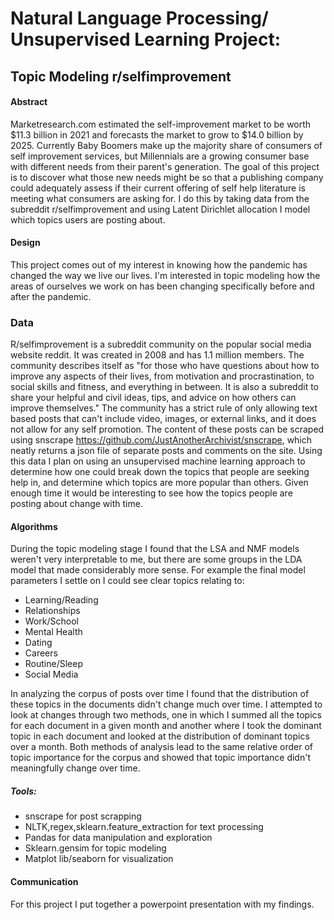 # Natural Language Processing/ Unsupervised Learning Project: 

## Topic Modeling r/selfimprovement

#### Abstract

Marketresearch.com estimated the self-improvement market to be worth $11.3 billion in 2021 and forecasts the market to grow to $14.0 billion by 2025. Currently Baby Boomers make up the majority share of consumers of self improvement services, but Millennials are a growing consumer base with different needs from their parent's generation. The goal of this project is to discover what those new needs might be so that a publishing company could adequately assess if their current offering of self help literature is meeting what consumers are asking for. I do this by taking data from the subreddit r/selfimprovement and using Latent Dirichlet allocation I model which topics users are posting about. 

#### Design

This project comes out of my interest in knowing how the pandemic has changed the way we live our lives. I'm interested in topic modeling how the areas of ourselves we work on has been changing specifically before and after the pandemic. 



### Data

R/selfimprovement is a subreddit community on the popular social media website reddit. It was created in 2008 and has 1.1 million members. The community describes itself as "for those who have questions about how to improve any aspects of their lives, from motivation and procrastination, to social skills and fitness, and everything in between. It is also a subreddit to share your helpful and civil ideas, tips, and advice on how others can improve themselves." The community has a strict rule of only allowing text based posts that can't include video, images, or external links, and it does not allow for any self promotion. The content of these posts can be scraped using snscrape https://github.com/JustAnotherArchivist/snscrape, which neatly returns a json file of separate posts and comments on the site. Using this data I plan on using an unsupervised machine learning approach to determine how one could break down the topics that people are seeking help in, and determine which topics are more popular than others. Given enough time it would be interesting to see how the topics people are posting about change with time. 

#### Algorithms

During the topic modeling stage I found that the LSA and NMF models weren't very interpretable to me, but there are some groups in the LDA model that made considerably more sense. For example the final model parameters I settle on I could see clear topics relating to:

* Learning/Reading
* Relationships
* Work/School
* Mental Health
* Dating
* Careers
* Routine/Sleep
* Social Media

In analyzing the corpus of posts over time I found that the distribution of these topics in the documents didn't change much over time. I attempted to look at changes through two methods, one in which I summed all the topics for each document in a given month and another where I took the dominant topic in each document and looked at the distribution of dominant topics over a month. Both methods of analysis lead to the same relative order of topic importance for the corpus and showed that topic importance didn't meaningfully change over time. 

##### Tools:

* snscrape for post scrapping
* NLTK,regex,sklearn.feature_extraction for text processing
* Pandas for data manipulation and exploration
* Sklearn.gensim for topic modeling
* Matplot lib/seaborn for visualization

#### Communication

For this project I put together a powerpoint presentation with my findings. 